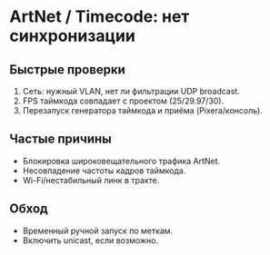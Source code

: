 # ArtNet / Timecode: нет синхронизации

## Быстрые проверки
1) Сеть: нужный VLAN, нет ли фильтрации UDP broadcast.  
2) FPS таймкода совпадает с проектом (25/29.97/30).  
3) Перезапуск генератора таймкода и приёма (Pixera/консоль).

## Частые причины
- Блокировка широковещательного трафика ArtNet.  
- Несовпадение частоты кадров таймкода.  
- Wi-Fi/нестабильный линк в тракте.

## Обход
- Временный ручной запуск по меткам.  
- Включить unicast, если возможно.
